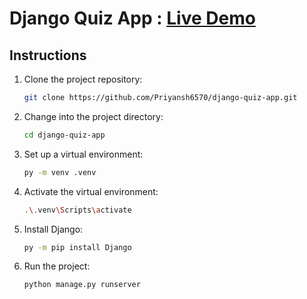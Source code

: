 # Django Quiz App : [Live Demo](https://django-quiz-app-mf3p.onrender.com)

## Instructions

1. Clone the project repository:
    ```sh
    git clone https://github.com/Priyansh6570/django-quiz-app.git
    ```

2. Change into the project directory:
    ```sh
    cd django-quiz-app
    ```

3. Set up a virtual environment:
    ```sh
    py -m venv .venv
    ```

4. Activate the virtual environment:
    ```sh
    .\.venv\Scripts\activate
    ```

5. Install Django:
    ```sh
    py -m pip install Django
    ```

6. Run the project:
    ```sh
    python manage.py runserver
    ```
